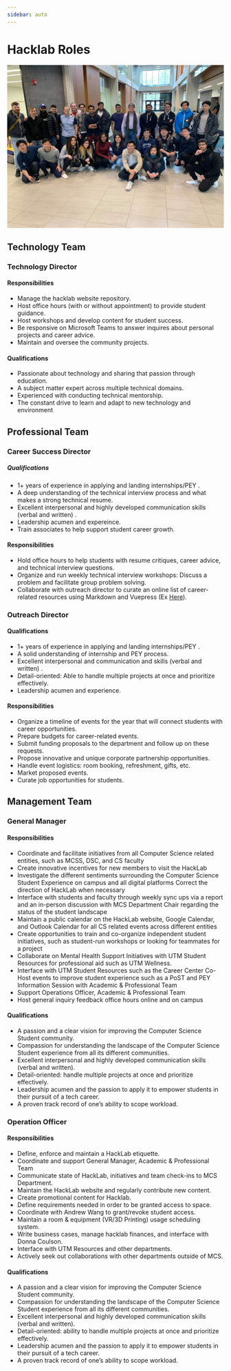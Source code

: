 ```yaml
---
sidebar: auto
---
```


# Hacklab Roles 
![Team](./team.png)
## Technology Team

### Technology Director

#### Responsibilities
- Manage the hacklab website repository.
- Host office hours (with or without appointment) to provide student guidance.
- Host workshops and develop content for student success.
- Be responsive on Microsoft Teams to answer inquires about personal projects and career advice.
- Maintain and oversee the community projects.

#### Qualifications
- Passionate about technology and sharing that passion through education.
- A subject matter expert across multiple technical domains.
- Experienced with conducting technical mentorship.
- The constant drive to learn and adapt to new technology and environment

## Professional Team

### Career Success Director

##### Qualifications 
- 1+ years of experience in applying and landing internships/PEY .
- A deep understanding of  the technical interview process and what makes a strong technical resume.
- Excellent interpersonal and highly developed communication skills (verbal and written) .
- Leadership acumen and expereince.
- Train associates to help support student career growth.


#### Responsibilities
- Hold office hours to help students with resume critiques, career advice, and technical interview questions.
- Organize and run weekly technical interview workshops: Discuss a problem and facilitate group problem solving.
- Collaborate with outreach director to curate an online list of career-related resources using Markdown and Vuepress (Ex [Here](https://docs.google.com/document/d/11zgd7rl9bimzh-2R4dDid7wtZui_dNIHCWQdUk23LVY/edit)).

### Outreach Director

#### Qualifications
- 1+ years of experience in applying and landing internships/PEY .
- A solid understanding of internship and PEY process.
- Excellent interpersonal and communication  and skills (verbal and written) .
- Detail-oriented: Able to handle multiple projects at once and prioritize effectively.
- Leadership acumen and experience.

#### Responsibilities
- Organize a timeline of events for the year that will connect students with career opportunities.
- Prepare budgets for career-related events. 
- Submit funding proposals to the department and follow up on these requests.
- Propose innovative and unique corporate partnership opportunities. 
- Handle event logistics: room booking, refreshment, gifts, etc.
- Market proposed events. 
- Curate job opportunities for students. 


## Management Team

### General Manager

#### Responsibilities
- Coordinate and facilitate initiatives from all Computer Science related entities, such as MCSS, DSC, and CS faculty
- Create innovative incentives for new members to visit the HackLab 
- Investigate the different sentiments surrounding the Computer Science Student Experience on campus and all digital platforms
Correct the direction of HackLab when necessary
- Interface with students and faculty through weekly sync ups via a report and an in-person discussion with MCS Department Chair regarding the status of the student landscape 
- Maintain a public calendar on the HackLab website, Google Calendar, and Outlook Calendar for all CS related events across different entities 
- Create opportunities to train and co-organize independent student initiatives, such as student-run workshops or looking for teammates for a project
- Collaborate on Mental Health Support Initiatives with UTM Student Resources for professional aid such as UTM Wellness.
- Interface with UTM Student Resources such as the Career Center
Co-Host events to improve student experience such as a PoST and PEY Information Session with Academic & Professional Team
- Support Operations Officer, Academic & Professional Team
- Host general inquiry feedback office hours online and on campus
#### Qualifications
- A passion and a clear vision for improving the Computer Science Student community.
- Compassion for understanding the landscape of the Computer Science Student experience from all its different communities. 
- Excellent interpersonal and highly developed communication skills (verbal and written).
- Detail-oriented: handle multiple projects at once and prioritize effectively.
- Leadership acumen and the passion to apply it to empower students in their pursuit of a tech career.
- A proven track record of one’s ability to scope workload.

### Operation Officer

#### Responsibilities
- Define, enforce and maintain a HackLab etiquette. 
- Coordinate and support General Manager, Academic & Professional Team 
- Communicate state of HackLab, initiatives and team check-ins to MCS Department.
- Maintain the HackLab website and regularly contribute new content.
- Create promotional content for Hacklab.
- Define requirements needed in order to be granted access to space. 
- Coordinate with Andrew Wang to grant/revoke student access.
- Maintain a room & equipment (VR/3D Printing) usage scheduling system.
- Write business cases, manage hacklab finances, and interface with Donna Coulson.
- Interface with UTM Resources and other departments. 
- Actively seek out collaborations with other departments outside of MCS.

#### Qualifications
- A passion and a clear vision for improving the Computer Science Student community.
- Compassion for understanding the landscape of the Computer Science Student experience from all its different communities. 
- Excellent interpersonal and highly developed communication skills (verbal and written).
- Detail-oriented: ability to handle multiple projects at once and prioritize effectively.
- Leadership acumen and the passion to apply it to empower students in their pursuit of a tech career.
- A proven track record of one’s ability to scope workload.
